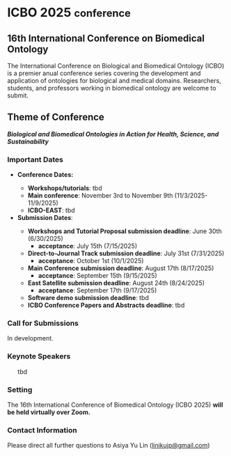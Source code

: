 <br>
<h1> ICBO 2025 <small>conference</small></h1>

## 16th International Conference on Biomedical Ontology 

The International Conference on Biological and Biomedical Ontology (ICBO) is a premier anual conference series covering the development and application of ontologies for biological and medical domains. Researchers, students, and professors working in biomedical ontology are welcome to submit. 

## Theme of Conference 

<i> <b>Biological and Biomedical Ontologies in Action for Health, Science, and Sustainability</b> </i>

### Important Dates 

  <ul>
    <li><b>Conference Dates:</b></li>  
    <ul>
        <li><b>Workshops/tutorials</b>: tbd </li>
        <li><b>Main conference</b>: November 3rd to November 9th (11/3/2025-11/9/2025)</li>
        <li><b>ICBO-EAST</b>: tbd</li>
    </ul>
    <li><b>Submission Dates</b>:</li> 
    <ul>
        <li><b>Workshops and Tutorial Proposal submission deadline</b>: June 30th (6/30/2025) 
           <ul><li><b>acceptance</b>: July 15th (7/15/2025)</li></ul>
        <li><b>Direct-to-Journal Track submission deadline</b>: July 31st (7/31/2025) 
          <ul><li><b>acceptance</b>: October 1st (10/1/2025)</li></ul>
        <li><b>Main Conference submission deadline</b>: August 17th (8/17/2025) 
          <ul><li><b>acceptance</b>: September 15th (9/15/2025)</li></ul>
        <li><b>East Satellite submission deadline</b>: August 24th (8/24/2025)
          <ul><li><b>acceptance</b>: September 17th (9/17/2025)</li></ul>
        <li><b>Software demo submission deadline</b>: tbd </li>
        <li><b>ICBO Conference Papers and Abstracts deadline</b>: tbd </li>
    </ul>
  </ul>

### Call for Submissions 

In development.

### Keynote Speakers

<ul>
    tbd
</ul>

### Setting

The 16th International Conference of Biomedical Ontology (ICBO 2025) <b>will be held virtually over Zoom.</b> 

### Contact Information 

Please direct all further questions to Asiya Yu Lin (linikujp@gmail.com)


